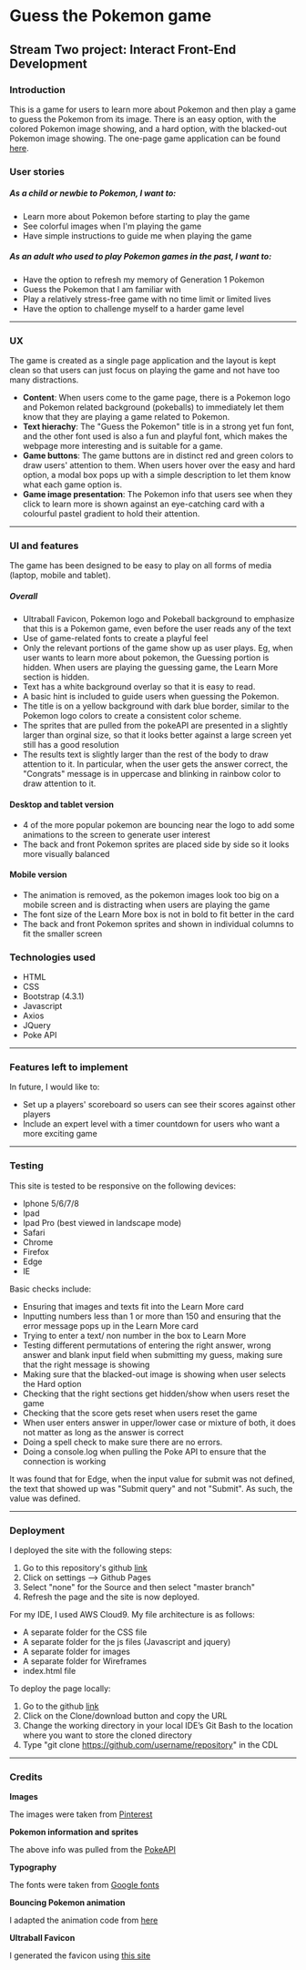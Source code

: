 # Guess the Pokemon game
## Stream Two project: Interact Front-End Development
### Introduction
This is a game for users to learn more about Pokemon and then play a game to guess the Pokemon from its image. There is an easy option, with the colored Pokemon image showing, and a hard option, with the blacked-out Pokemon image showing. The one-page game application can be found [here](https://jlianyz.github.io/second-project/).

### User stories
##### As a child or newbie to Pokemon, I want to:
* Learn more about Pokemon before starting to play the game
* See colorful images when I'm playing the game
* Have simple instructions to guide me when playing the game

##### As an adult who used to play Pokemon games in the past, I want to:
* Have the option to refresh my memory of Generation 1 Pokemon
* Guess the Pokemon that I am familiar with
* Play a relatively stress-free game with no time limit or limited lives
* Have the option to challenge myself to a harder game level
***

### UX
The game is created as a single page application and the layout is kept clean so that users can just focus on playing the game and not have too many distractions. 
* **Content**: When users come to the game page, there is a Pokemon logo and Pokemon related background (pokeballs) to immediately let them know that they are playing a game related to Pokemon. 
* **Text hierachy**: The "Guess the Pokemon" title is in a strong yet fun font, and the other font used is also a fun and playful font, which makes the webpage more interesting and is suitable for a game.
* **Game buttons**: The game buttons are in distinct red and green colors to draw users' attention to them. When users hover over the easy and hard option, a modal box pops up with a simple description to let them know what each game option is. 
* **Game image presentation**: The Pokemon info that users see when they click to learn more is shown against an eye-catching card with a colourful pastel gradient to hold their attention. 
***

### UI and features
The game has been designed to be easy to play on all forms of media (laptop, mobile and tablet).
##### Overall
* Ultraball Favicon, Pokemon logo and Pokeball background to emphasize that this is a Pokemon game, even before the user reads any of the text
* Use of game-related fonts to create a playful feel
* Only the relevant portions of the game show up as user plays. Eg, when user wants to learn more about pokemon, the Guessing portion is hidden. When users are playing the guessing game, the Learn More section is hidden.
* Text has a white background overlay so that it is easy to read. 
* A basic hint is included to guide users when guessing the Pokemon.
* The title is on a yellow background with dark blue border, similar to the Pokemon logo colors to create a consistent color scheme.
* The sprites that are pulled from the pokeAPI are presented in a slightly larger than orginal size, so that it looks better against a large screen yet still has a good resolution
* The results text is slightly larger than the rest of the body to draw attention to it. In particular, when the user gets the answer correct, the "Congrats" message is in uppercase and blinking in rainbow color to draw attention to it.
#### Desktop and tablet version
* 4 of the more popular pokemon are bouncing near the logo to add some animations to the screen to generate user interest
* The back and front Pokemon sprites are placed side by side so it looks more visually balanced
#### Mobile version
* The animation is removed, as the pokemon images look too big on a mobile screen and is distracting when users are playing the game
* The font size of the Learn More box is not in bold to fit better in the card
* The back and front Pokemon sprites and shown in individual columns to fit the smaller screen 

### Technologies used
* HTML
* CSS
* Bootstrap (4.3.1)
* Javascript
* Axios
* JQuery
* Poke API
***

### Features left to implement
In future, I would like to:
* Set up a players' scoreboard so users can see their scores against other players
* Include an expert level with a timer countdown for users who want a more exciting game
***

### Testing

This site is tested to be responsive on the following devices:
* Iphone 5/6/7/8
* Ipad
* Ipad Pro (best viewed in landscape mode)
* Safari
* Chrome
* Firefox
* Edge
* IE

Basic checks include:
* Ensuring that images and texts fit into the Learn More card
* Inputting numbers less than 1 or more than 150 and ensuring that the error message pops up in the Learn More card
* Trying to enter a text/ non number in the box to Learn More
* Testing different permutations of entering the right answer, wrong answer and blank input field when submitting my guess, making sure that the right message is showing
* Making sure that the blacked-out image is showing when user selects the Hard option
* Checking that the right sections get hidden/show when users reset the game
* Checking that the score gets reset when users reset the game
* When user enters answer in upper/lower case or mixture of both, it does not matter as long as the answer is correct
* Doing a spell check to make sure there are no errors. 
* Doing a console.log when pulling the Poke API to ensure that the connection is working

It was found that for Edge, when the input value for submit was not defined, the text that showed up was "Submit query" and not "Submit". As such, the value was defined.
***

### Deployment
I deployed the site with the following steps:
1. Go to this repository's github [link](https://github.com/jlianyz/second-project)
2. Click on settings --> Github Pages
3. Select "none" for the Source and then select "master branch"
4. Refresh the page and the site is now deployed.

For my IDE, I used AWS Cloud9. My file architecture is as follows:
* A separate folder for the CSS file
* A separate folder for the js files (Javascript and jquery)
* A separate folder for images
* A separate folder for Wireframes
* index.html file

To deploy the page locally:
1.	Go to the github [link](https://github.com/jlianyz/second-project)
2.	Click on the Clone/download button and copy the URL 
3.	Change the working directory in your local IDE’s Git Bash to the location where you want to store the cloned directory
4.	Type "git clone https://github.com/username/repository" in the CDL 
***
### Credits
**Images**

The images were taken from [Pinterest](https://www.pinterest.com)

**Pokemon information and sprites**

The above info was pulled from the [PokeAPI](https://pokeapi.co/)

**Typography**

The fonts were taken from [Google fonts](https://fonts.google.com/)

**Bouncing Pokemon animation**

I adapted the animation code from [here](https://phppot.com/demo/bouncing-ball-animation-using-jquery/)

**Ultraball Favicon**

I generated the favicon using [this site](https://www.favicon-generator.org/)
